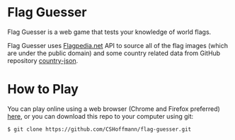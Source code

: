 # Flag Guesser

Flag Guesser is a web game that tests your knowledge of world flags. 

Flag Guesser uses [Flagpedia.net](https://flagpedia.net/download/icons) API to 
source all of the flag images (which are under the public domain) and some country 
related data from GitHub repository [country-json](https://github.com/samayo/country-json).

# How to Play

You can play online using a web browser (Chrome and Firefox preferred) [here](https://cshoffmann.github.io/flag-guesser/), or you can 
download this repo to your computer using git: 

```bash
$ git clone https://github.com/CSHoffmann/flag-guesser.git
```